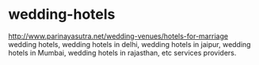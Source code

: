 # wedding-hotels
http://www.parinayasutra.net/wedding-venues/hotels-for-marriage wedding hotels, wedding hotels in delhi, wedding hotels in jaipur, wedding hotels in Mumbai, wedding hotels in rajasthan, etc services providers.
